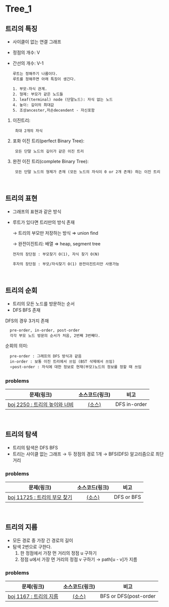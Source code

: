 # Tree_1

## 트리의 특징

- 사이클이 없는 연결 그래프
- 정점의 개수: V
- 간선의 개수: V-1

      루트는 정해주기 나름이다.  
      루트를 정해주면 아래 특징이 생긴다.

      1. 부모-자식 관계.
      2. 형제: 부모가 같은 노드들
      3. leaf(terminal) node (단말노드): 자식 없는 노드
      4. 높이: 깊이의 최대값
      5. 조상ancester,자손decendent - 자신포함

1. 이진트리: 

        최대 2개의 자식

2. 포화 이진 트리(perfect Binary Tree): 

        모든 단말 노드의 깊이가 같은 이진 트리

3. 완전 이진 트리(complete Binary Tree): 
  
        모든 단말 노드의 형제가 존재 (모든 노드의 자식이 0 or 2개 존재) 하는 이진 트리

<br>

## 트리의 표현

- 그래프의 표현과 같은 방식

- 루트가 있다면 트리만의 방식 존재

  → 트리의 부모만 저장하는 방식 ⇒ union find

  → 완전이진트리: 배열 ⇒ heap, segment tree

      전자의 장단점 : 부모찾기 O(1), 자식 찾기 O(N)

      후자의 장단점 : 부모/자식찾기 O(1) 완전이진트리만 사용가능

<br>

## 트리의 순회

- 트리의 모든 노드를 방문하는 순서
- DFS BFS 존재

DFS의 경우 3가지 존재
      
      pre-order, in-order, post-order  
      각각 부모 노드 방문의 순서가 처음, 2번째 3번째다.

순회의 의미: 

      pre-order : 그래프의 DFS 방식과 같음
      in-order : 보통 이진 트리에서 쓰임 (BST 삭제에서 쓰임)
      ⭐post-order : 자식에 대한 정보로 현재(부모)노드의 정보를 정할 때 쓰임

### problems

|문제(링크)|소스코드(링크)|비고|
|:------:|:--------:|:--:|
|[boj 2250 : 트리의 높이와 너비]([https://www.acmicpc.net/problem/2250](https://www.acmicpc.net/problem/2250))|[(소스)]()|DFS in-order|

<br>

## 트리의 탐색

- 트리의 탐색은 DFS BFS
- 트리는 사이클 없는 그래프
    → 두 정점의 경로 1개
    → BFS(DFS) 알고리즘으로 최단 거리

### problems

|문제(링크)|소스코드(링크)|비고|
|:------:|:--------:|:--:|
|[boj 11725 : 트리의 부모 찾기]([https://www.acmicpc.net/problem/11725](https://www.acmicpc.net/problem/11725))|[(소스)]()|DFS or BFS|

<br>

## 트리의 지름

- 모든 경로 중 가장 긴 경로의 길이
- 탐색 2번으로 구한다.
    1. 한 정점에서 가장 먼 거리의 정점 u 구하기
    2. 정점 u에서 가장 먼 거리의 정점 v 구하기 → path[u - v]가 지름

### problems

|문제(링크)|소스코드(링크)|비고|
|:------:|:--------:|:--:|
|[boj 1167 : 트리의 지름]([https://www.acmicpc.net/problem/1167](https://www.acmicpc.net/problem/1167))|[(소스)]()|BFS or DFS(post-order|